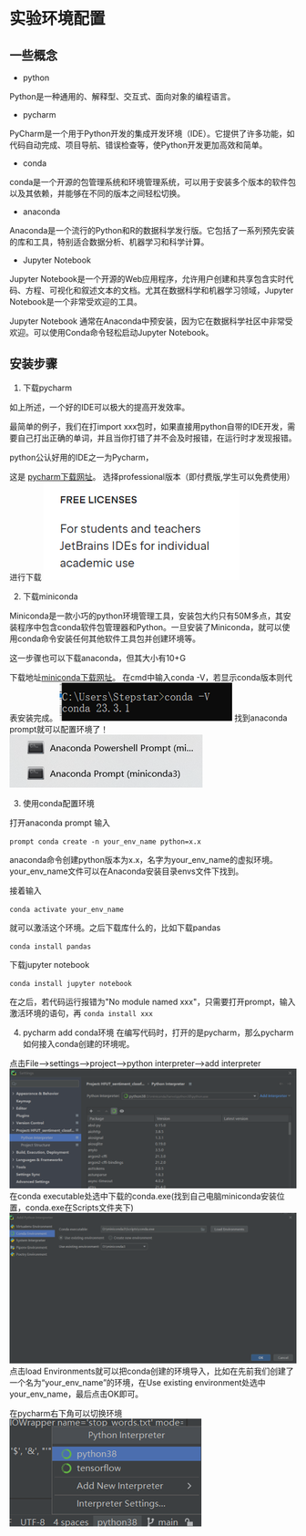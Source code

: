 # 实验环境配置
## 一些概念
- python

Python是一种通用的、解释型、交互式、面向对象的编程语言。
- pycharm

PyCharm是一个用于Python开发的集成开发环境（IDE）。它提供了许多功能，如代码自动完成、项目导航、错误检查等，使Python开发更加高效和简单。
- conda

conda是一个开源的包管理系统和环境管理系统，可以用于安装多个版本的软件包以及其依赖，并能够在不同的版本之间轻松切换。
- anaconda

Anaconda是一个流行的Python和R的数据科学发行版。它包括了一系列预先安装的库和工具，特别适合数据分析、机器学习和科学计算。
- Jupyter Notebook

Jupyter Notebook是一个开源的Web应用程序，允许用户创建和共享包含实时代码、方程、可视化和叙述文本的文档。尤其在数据科学和机器学习领域，Jupyter Notebook是一个非常受欢迎的工具。

Jupyter Notebook 通常在Anaconda中预安装，因为它在数据科学社区中非常受欢迎。可以使用Conda命令轻松启动Jupyter Notebook。

## 安装步骤

1. 下载pycharm

如上所述，一个好的IDE可以极大的提高开发效率。

最简单的例子，我们在打import xxx包时，如果直接用python自带的IDE开发，需要自己打出正确的单词，并且当你打错了并不会及时报错，在运行时才发现报错。

python公认好用的IDE之一为Pycharm，

这是 [pycharm下载网址](https://www.jetbrains.com/pycharm/download/)。
选择professional版本（即付费版,学生可以免费使用）进行下载
![img.png](img.png)

2. 下载miniconda

Miniconda是一款小巧的python环境管理工具，安装包大约只有50M多点，其安装程序中包含conda软件包管理器和Python。一旦安装了Miniconda，就可以使用conda命令安装任何其他软件工具包并创建环境等。

这一步骤也可以下载anaconda，但其大小有10+G

下载地址[miniconda下载网址](https://docs.conda.io/en/latest/miniconda.html)。
在cmd中输入conda -V，若显示conda版本则代表安装完成。
![img_2.png](img_2.png)
找到anaconda prompt就可以配置环境了！
![img_1.png](img_1.png)

3. 使用conda配置环境

打开anaconda prompt
输入

`` prompt
conda create -n your_env_name python=x.x
``

anaconda命令创建python版本为x.x，名字为your_env_name的虚拟环境。your_env_name文件可以在Anaconda安装目录envs文件下找到。

接着输入

``
conda activate your_env_name
``

就可以激活这个环境。之后下载库什么的，比如下载pandas

``
conda install pandas
``

下载jupyter notebook

``
conda install jupyter notebook
``

在之后，若代码运行报错为"No module named xxx"，只需要打开prompt，输入激活环境的语句，再
``
conda install xxx
``

4. pycharm add conda环境
在编写代码时，打开的是pycharm，那么pycharm如何接入conda创建的环境呢。

点击File-->settings-->project-->python interpreter-->add interpreter
![img_3.png](img_3.png)
在conda executable处选中下载的conda.exe(找到自己电脑miniconda安装位置，conda.exe在Scripts文件夹下)
![img_4.png](img_4.png)
点击load Environments就可以把conda创建的环境导入，比如在先前我们创建了一个名为“your_env_name”的环境，在Use existing environment处选中your_env_name，最后点击OK即可。

在pycharm右下角可以切换环境
![img_5.png](img_5.png)

